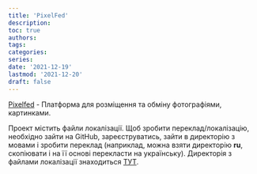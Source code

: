 ```yaml
---
title: 'PixelFed'
description: 
toc: true
authors:
tags:
categories:
series:
date: '2021-12-19'
lastmod: '2021-12-20'
draft: false
---
```


[Pixelfed](https://pixelfed.org/) - Платформа для розміщення та обміну фотографіями, картинками.

Проект містить файли локалізації. Щоб зробити переклад/локалізацію, необхідно зайти на GitHub, зареєструватись, зайти в директорію з мовами і зробити переклад (наприклад, можна взяти директорію **ru**, скопіювати і на її основі перекласти на українську). Директорія з файлами локалізації знаходиться [ТУТ](https://github.com/pixelfed/pixelfed/tree/dev/resources/lang).
